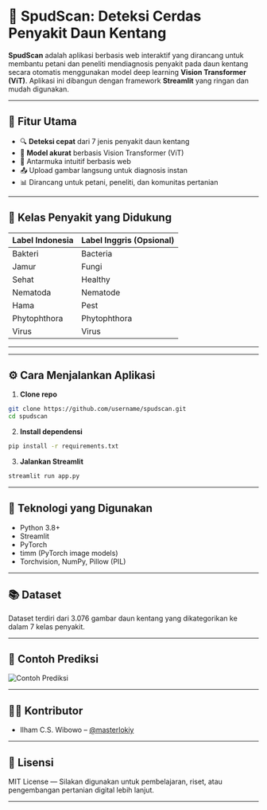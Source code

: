 # 🥔 SpudScan: Deteksi Cerdas Penyakit Daun Kentang

**SpudScan** adalah aplikasi berbasis web interaktif yang dirancang untuk membantu petani dan peneliti mendiagnosis penyakit pada daun kentang secara otomatis menggunakan model deep learning **Vision Transformer (ViT)**. Aplikasi ini dibangun dengan framework **Streamlit** yang ringan dan mudah digunakan.

---

## 🚀 Fitur Utama

- 🔍 **Deteksi cepat** dari 7 jenis penyakit daun kentang
- 🧠 **Model akurat** berbasis Vision Transformer (ViT)
- 🌱 Antarmuka intuitif berbasis web
- 📤 Upload gambar langsung untuk diagnosis instan
- 📊 Dirancang untuk petani, peneliti, dan komunitas pertanian

---

## 🧪 Kelas Penyakit yang Didukung

| Label Indonesia | Label Inggris (Opsional) |
| --------------- | ------------------------ |
| Bakteri         | Bacteria                 |
| Jamur           | Fungi                    |
| Sehat           | Healthy                  |
| Nematoda        | Nematode                 |
| Hama            | Pest                     |
| Phytophthora    | Phytophthora             |
| Virus           | Virus                    |

---

---

## ⚙️ Cara Menjalankan Aplikasi

1. **Clone repo**

```bash
git clone https://github.com/username/spudscan.git
cd spudscan
```

2. **Install dependensi**

```bash
pip install -r requirements.txt
```

3. **Jalankan Streamlit**

```bash
streamlit run app.py
```

---

## 🧠 Teknologi yang Digunakan

- Python 3.8+
- Streamlit
- PyTorch
- timm (PyTorch image models)
- Torchvision, NumPy, Pillow (PIL)

---

## 📚 Dataset

Dataset terdiri dari 3.076 gambar daun kentang yang dikategorikan ke dalam 7 kelas penyakit.

---

## 📸 Contoh Prediksi

![Contoh Prediksi](assets/sample_leaf.jpg)

---

## 🧑‍💻 Kontributor

- Ilham C.S. Wibowo – [@masterlokiy](https://github.com/masterlokiy)

---

## 📄 Lisensi

MIT License — Silakan digunakan untuk pembelajaran, riset, atau pengembangan pertanian digital lebih lanjut.

---
````
